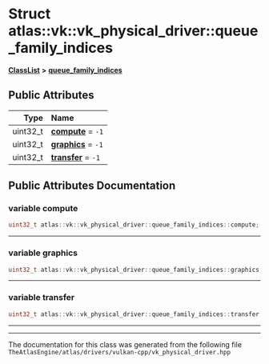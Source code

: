 

# Struct atlas::vk::vk\_physical\_driver::queue\_family\_indices



[**ClassList**](annotated.md) **>** [**queue\_family\_indices**](structatlas_1_1vk_1_1vk__physical__driver_1_1queue__family__indices.md)


























## Public Attributes

| Type | Name |
| ---: | :--- |
|  uint32\_t | [**compute**](#variable-compute)   = `-1`<br> |
|  uint32\_t | [**graphics**](#variable-graphics)   = `-1`<br> |
|  uint32\_t | [**transfer**](#variable-transfer)   = `-1`<br> |












































## Public Attributes Documentation




### variable compute 

```C++
uint32_t atlas::vk::vk_physical_driver::queue_family_indices::compute;
```




<hr>



### variable graphics 

```C++
uint32_t atlas::vk::vk_physical_driver::queue_family_indices::graphics;
```




<hr>



### variable transfer 

```C++
uint32_t atlas::vk::vk_physical_driver::queue_family_indices::transfer;
```




<hr>

------------------------------
The documentation for this class was generated from the following file `TheAtlasEngine/atlas/drivers/vulkan-cpp/vk_physical_driver.hpp`


